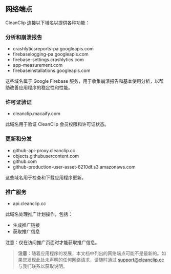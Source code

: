 ## 网络端点

CleanClip 连接以下域名以提供各种功能：

### 分析和崩溃报告
- crashlyticsreports-pa.googleapis.com
- firebaselogging-pa.googleapis.com  
- firebase-settings.crashlytics.com
- app-measurement.com
- firebaseinstallations.googleapis.com

这些域名属于 Google Firebase 服务，用于收集崩溃报告和基本使用分析，以帮助改善应用程序的稳定性和性能。

### 许可证验证
- cleanclip.macaify.com

此域名用于验证 CleanClip 会员权限和许可证状态。

### 更新和分发
- github-api-proxy.cleanclip.cc
- objects.githubusercontent.com
- github.com
- github-production-user-asset-6210df.s3.amazonaws.com

这些域名用于检查和下载应用程序更新。

### 推广服务
- api.cleanclip.cc

此域名处理推广计划操作，包括：
- 生成推广链接
- 获取推广信息

注意：仅在访问推广页面时才能获取推广信息。

> **注意**：随着应用程序的发展，本文档中列出的网络端点可能不是最新的。如果您发现此处未声明的任何网络请求，请随时通过 support@cleanclip.cc 与我们联系以获取说明。